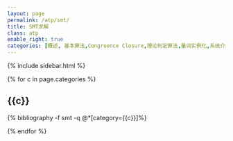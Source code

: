 ```yaml
---
layout: page
permalink: /atp/smt/
title: SMT求解
class: atp
enable_right: true
categories: [概述, 基本算法,Congruence Closure,理论判定算法,量词实例化,系统介绍,程序验证工具,证明重构,其它]
---
```

{% include sidebar.html %}
<div class="publications">
{% for c in page.categories %}
<h2 class="year">{{c}}</h2>
{% bibliography -f smt -q @*[category={{c}}]%}

{% endfor %}
</div>
